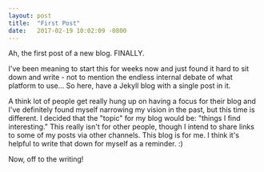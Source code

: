 ```yaml
---
layout: post
title:  "First Post"
date:   2017-02-19 10:02:09 -0800
---
```

Ah, the first post of a new blog. FINALLY.

I've been meaning to start this for weeks now and just found it hard to sit
down and write - not to mention the endless internal debate of what platform to
use... So here, have a Jekyll blog with a single post in it.

A think lot of people get really hung up on having a focus for their blog and
I've definitely found myself narrowing my vision in the past, but this time is
different. I decided that the "topic" for my blog would be: "things I find
interesting." This really isn't for other people, though I intend to share links
to some of my posts via other channels. This blog is for me. I think it's
helpful to write that down for myself as a reminder. :)

Now, off to the writing!
